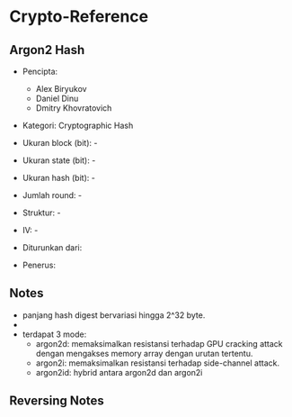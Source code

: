 # Crypto-Reference

## Argon2 Hash

* Pencipta: 

    - Alex Biryukov
    - Daniel Dinu
    - Dmitry Khovratovich

* Kategori: Cryptographic Hash
* Ukuran block (bit): -
* Ukuran state (bit): -
* Ukuran hash (bit): -
* Jumlah round: -
* Struktur: -
* IV: -
* Diturunkan dari:
* Penerus:

## Notes

- panjang hash digest bervariasi hingga 2^32 byte.
- 
- terdapat 3 mode:
    - argon2d: memaksimalkan resistansi terhadap GPU cracking attack dengan mengakses memory array dengan urutan tertentu.
    - argon2i: memaksimalkan resistansi terhadap side-channel attack.
    - argon2id: hybrid antara argon2d dan argon2i

## Reversing Notes
